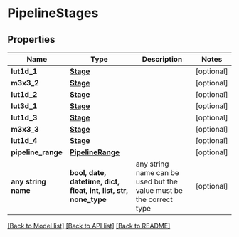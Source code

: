# PipelineStages


## Properties
Name | Type | Description | Notes
------------ | ------------- | ------------- | -------------
**lut1d_1** | [**Stage**](Stage.md) |  | [optional] 
**m3x3_2** | [**Stage**](Stage.md) |  | [optional] 
**lut1d_2** | [**Stage**](Stage.md) |  | [optional] 
**lut3d_1** | [**Stage**](Stage.md) |  | [optional] 
**lut1d_3** | [**Stage**](Stage.md) |  | [optional] 
**m3x3_3** | [**Stage**](Stage.md) |  | [optional] 
**lut1d_4** | [**Stage**](Stage.md) |  | [optional] 
**pipeline_range** | [**PipelineRange**](PipelineRange.md) |  | [optional] 
**any string name** | **bool, date, datetime, dict, float, int, list, str, none_type** | any string name can be used but the value must be the correct type | [optional]

[[Back to Model list]](../README.md#documentation-for-models) [[Back to API list]](../README.md#documentation-for-api-endpoints) [[Back to README]](../README.md)


